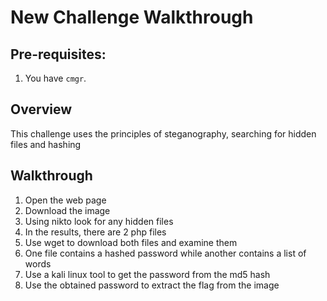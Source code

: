 # New Challenge Walkthrough



## Pre-requisites:

1. You have `cmgr`.



## Overview

This challenge uses the principles of steganography, searching for hidden files and hashing


## Walkthrough

1. Open the web page
2. Download the image
3. Using nikto look for any hidden files
4. In the results, there are 2 php files
5. Use wget to download both files and examine them
6. One file contains a hashed password while another contains a list of words
7. Use a kali linux tool to get the password from the md5 hash
8. Use the obtained password to extract the flag from the image